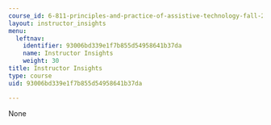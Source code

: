 ```yaml
---
course_id: 6-811-principles-and-practice-of-assistive-technology-fall-2014
layout: instructor_insights
menu:
  leftnav:
    identifier: 93006bd339e1f7b855d54958641b37da
    name: Instructor Insights
    weight: 30
title: Instructor Insights
type: course
uid: 93006bd339e1f7b855d54958641b37da

---
```

None